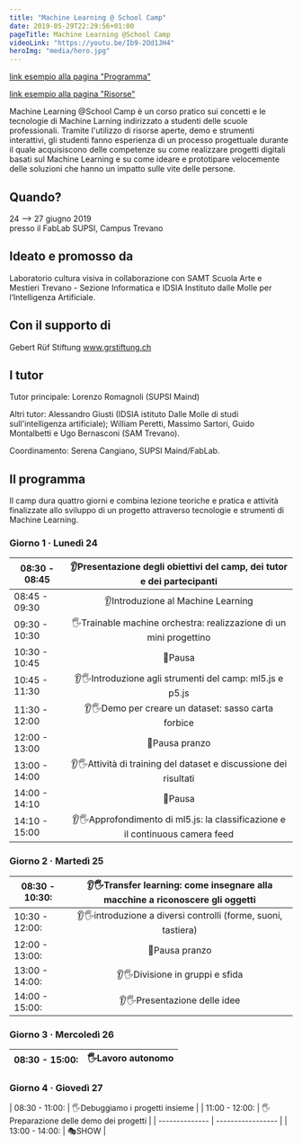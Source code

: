 ```yaml
---
title: "Machine Learning @ School Camp"
date: 2019-05-29T22:29:56+01:00
pageTitle: Machine Learning @School Camp
videoLink: "https://youtu.be/Ib9-2Od1JH4"
heroImg: "media/hero.jpg"
---
```


[link esempio alla pagina "Programma"](posts/programma) 

[link esempio alla pagina "Risorse"](posts/risorse) 

Machine Learning @School Camp è un corso pratico sui concetti e le tecnologie di Machine Larning indirizzato a studenti delle scuole professionali. Tramite l'utilizzo di risorse aperte, demo e strumenti interattivi, gli studenti fanno esperienza di un processo progettuale durante il quale acquisiscono delle competenze su come realizzare progetti digitali basati sul Machine Learning e su come ideare e prototipare velocemente delle soluzioni che hanno un impatto sulle vite delle persone.

## Quando?
24 ⟶ 27 giugno 2019 <br>
presso il FabLab SUPSI, Campus Trevano

## Ideato e promosso da
Laboratorio cultura visiva in collaborazione con SAMT Scuola Arte e Mestieri Trevano - Sezione Informatica e IDSIA Instituto dalle Molle per l’Intelligenza Artificiale. 

## Con il supporto di
Gebert Rüf Stiftung
www.grstiftung.ch

## I tutor
Tutor principale: Lorenzo Romagnoli (SUPSI Maind)
 
Altri tutor: Alessandro Giusti (IDSIA istituto Dalle Molle di studi sull'intelligenza artificiale); William Peretti, Massimo Sartori, Guido Montalbetti e Ugo Bernasconi (SAM Trevano).

Coordinamento: Serena Cangiano, SUPSI Maind/FabLab. 

## Il programma
Il camp dura quattro giorni e combina lezione teoriche e pratica e attività finalizzate allo sviluppo di un progetto attraverso tecnologie e strumenti di Machine Learning.


### Giorno 1 · Lunedì 24 

| 08:30 - 08:45 | 👂Presentazione degli obiettivi del camp, dei tutor e dei partecipanti |
| ------------- |:--------------------------------------------------------------------------------------:|  
| 08:45 - 09:30 | 👂Introduzione al Machine Learning                                                     |
| 09:30 - 10:30 | 🖐️Trainable machine orchestra: realizzazione di un mini progettino                     |
| 10:30 - 10:45 | 🍕Pausa                                                                                |
| 10:45 - 11:30 | 👂🖐️Introduzione agli strumenti del camp: ml5.js e p5.js                               |
| 11:30 - 12:00 | 👂🖐️Demo per creare un dataset: sasso carta forbice                                    |
| 12:00 - 13:00 | 🍕Pausa pranzo                                                                         |
| 13:00 - 14:00 | 👂🖐️Attività di  training del dataset e discussione dei risultati                      |
| 14:00 - 14:10 | 🍕Pausa                                                                                |
| 14:10 - 15:00 | 👂🖐️Approfondimento di ml5.js: la classificazione e il continuous camera feed          |

### Giorno 2 · Martedì 25 

| 08:30 - 10:30: | 👂🖐️Transfer learning: come insegnare alla macchine a riconoscere gli oggetti  |
| -------------- |:------------------:|
| 10:30 - 12:00: | 👂🖐️introduzione a diversi controlli (forme, suoni, tastiera)|
| 12:00 - 13:00: | 🍕Pausa pranzo  |
| 13:00 - 14:00: | 👂🖐️Divisione in gruppi e sfida |
| 14:00 - 15:00: | 👂🖐️Presentazione delle idee  |

### Giorno 3 · Mercoledì 26

| 08:30 - 15:00: | 🖐️Lavoro autonomo |
| -------------- | ----------------- |

### Giorno 4 · Giovedì 27

| 08:30 - 11:00: | 🖐️Debuggiamo i progetti insieme |
| 11:00 - 12:00: | 🖐️Preparazione delle demo dei progetti |
| -------------- | ----------------- |
| 13:00 - 14:00: | 🎭SHOW |



